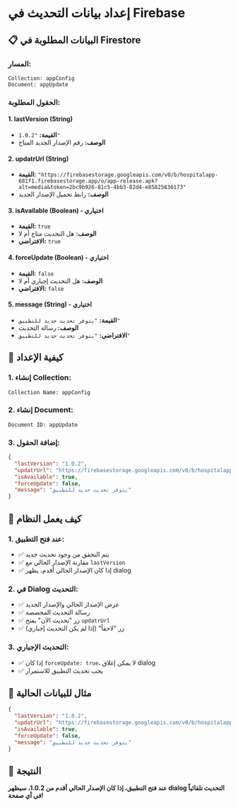 # إعداد بيانات التحديث في Firebase

## 📋 البيانات المطلوبة في Firestore

### **المسار:**
```
Collection: appConfig
Document: appUpdate
```

### **الحقول المطلوبة:**

#### **1. lastVersion (String)**
- **القيمة:** `"1.0.2"`
- **الوصف:** رقم الإصدار الجديد المتاح

#### **2. updatrUrl (String)**
- **القيمة:** `"https://firebasestorage.googleapis.com/v0/b/hospitalapp-681f1.firebasestorage.app/o/app-release.apk?alt=media&token=2bc9b926-81c5-4bb3-82d4-e85825836173"`
- **الوصف:** رابط تحميل الإصدار الجديد

#### **3. isAvailable (Boolean) - اختياري**
- **القيمة:** `true`
- **الوصف:** هل التحديث متاح أم لا
- **الافتراضي:** `true`

#### **4. forceUpdate (Boolean) - اختياري**
- **القيمة:** `false`
- **الوصف:** هل التحديث إجباري أم لا
- **الافتراضي:** `false`

#### **5. message (String) - اختياري**
- **القيمة:** `"يتوفر تحديث جديد للتطبيق"`
- **الوصف:** رسالة التحديث
- **الافتراضي:** `"يتوفر تحديث جديد للتطبيق"`

## 🔧 كيفية الإعداد

### **1. إنشاء Collection:**
```
Collection Name: appConfig
```

### **2. إنشاء Document:**
```
Document ID: appUpdate
```

### **3. إضافة الحقول:**

```json
{
  "lastVersion": "1.0.2",
  "updatrUrl": "https://firebasestorage.googleapis.com/v0/b/hospitalapp-681f1.firebasestorage.app/o/app-release.apk?alt=media&token=2bc9b926-81c5-4bb3-82d4-e85825836173",
  "isAvailable": true,
  "forceUpdate": false,
  "message": "يتوفر تحديث جديد للتطبيق"
}
```

## 🎯 كيف يعمل النظام

### **1. عند فتح التطبيق:**
- ✅ يتم التحقق من وجود تحديث جديد
- ✅ مقارنة الإصدار الحالي مع `lastVersion`
- ✅ إذا كان الإصدار الحالي أقدم، يظهر dialog

### **2. في Dialog التحديث:**
- ✅ عرض الإصدار الحالي والإصدار الجديد
- ✅ رسالة التحديث المخصصة
- ✅ زر "تحديث الآن" يفتح `updatrUrl`
- ✅ زر "لاحقاً" (إذا لم يكن التحديث إجباري)

### **3. التحديث الإجباري:**
- ✅ إذا كان `forceUpdate: true`، لا يمكن إغلاق dialog
- ✅ يجب تحديث التطبيق للاستمرار

## 📱 مثال للبيانات الحالية

```json
{
  "lastVersion": "1.0.2",
  "updatrUrl": "https://firebasestorage.googleapis.com/v0/b/hospitalapp-681f1.firebasestorage.app/o/app-release.apk?alt=media&token=2bc9b926-81c5-4bb3-82d4-e85825836173",
  "isAvailable": true,
  "forceUpdate": false,
  "message": "يتوفر تحديث جديد للتطبيق"
}
```

## 🚀 النتيجة

**عند فتح التطبيق، إذا كان الإصدار الحالي أقدم من 1.0.2، سيظهر dialog التحديث تلقائياً في أي صفحة!**

